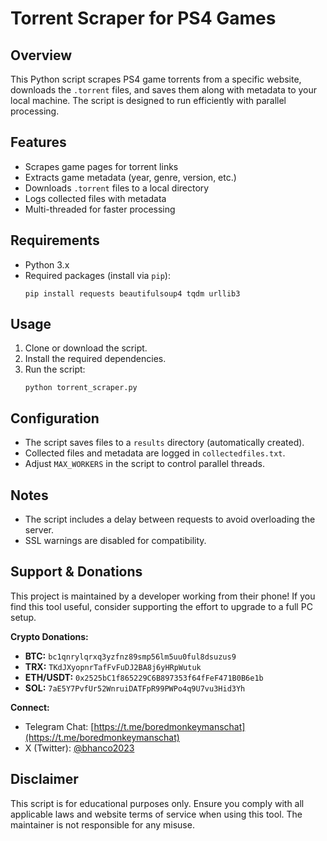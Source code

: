 # Torrent Scraper for PS4 Games

## Overview
This Python script scrapes PS4 game torrents from a specific website, downloads the `.torrent` files, and saves them along with metadata to your local machine. The script is designed to run efficiently with parallel processing.

## Features
- Scrapes game pages for torrent links
- Extracts game metadata (year, genre, version, etc.)
- Downloads `.torrent` files to a local directory
- Logs collected files with metadata
- Multi-threaded for faster processing

## Requirements
- Python 3.x
- Required packages (install via `pip`):
  ```
  pip install requests beautifulsoup4 tqdm urllib3
  ```

## Usage
1. Clone or download the script.
2. Install the required dependencies.
3. Run the script:
   ```
   python torrent_scraper.py
   ```

## Configuration
- The script saves files to a `results` directory (automatically created).
- Collected files and metadata are logged in `collectedfiles.txt`.
- Adjust `MAX_WORKERS` in the script to control parallel threads.

## Notes
- The script includes a delay between requests to avoid overloading the server.
- SSL warnings are disabled for compatibility.

## Support & Donations
This project is maintained by a developer working from their phone! If you find this tool useful, consider supporting the effort to upgrade to a full PC setup.

**Crypto Donations:**
- **BTC:** `bc1qnrylqrxq3yzfnz89smp56lm5uu0ful8dsuzus9`
- **TRX:** `TKdJXyopnrTafFvFuDJ2BA8j6yHRpWutuk`
- **ETH/USDT:** `0x2525bC1f865229C6B897353f64fFeF471B0B6e1b`
- **SOL:** `7aE5Y7PvfUr52WnruiDATFpR99PWPo4q9U7vu3Hid3Yh`

**Connect:**
- Telegram Chat: [https://t.me/boredmonkeymanschat](https://t.me/boredmonkeymanschat)
- X (Twitter): [@bhanco2023](https://twitter.com/bhanco2023)

## Disclaimer
This script is for educational purposes only. Ensure you comply with all applicable laws and website terms of service when using this tool. The maintainer is not responsible for any misuse.
